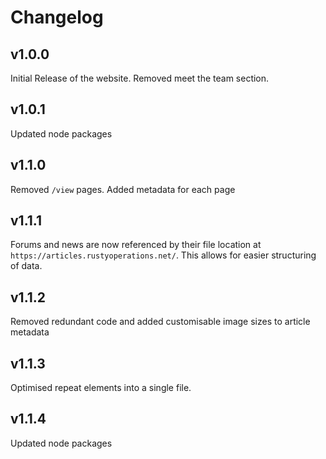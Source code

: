 # Changelog

## v1.0.0
Initial Release of the website. Removed meet the team section.

## v1.0.1
Updated node packages

## v1.1.0
Removed `/view` pages.
Added metadata for each page

## v1.1.1
Forums and news are now referenced by their file location at `https://articles.rustyoperations.net/`. This allows for easier structuring of data.

## v1.1.2
Removed redundant code and added customisable image sizes to article metadata

## v1.1.3
Optimised repeat elements into a single file.

## v1.1.4
Updated node packages